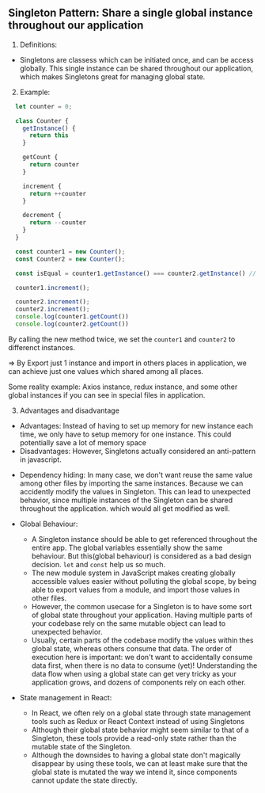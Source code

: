 <h2>Singleton Pattern: Share a single global instance throughout our application</h2>

1. Definitions:
- Singletons are classess which can be initiated once, and can be access globally. This single instance can be shared throughout our application, which makes Singletons great for managing global state.

2. Example:

```js
  let counter = 0;

  class Counter {
    getInstance() {
      return this
    }

    getCount {
      return counter
    }

    increment {
      return ++counter
    }

    decrement {
      return --counter
    }
  }

  const counter1 = new Counter();
  const Counter2 = new Counter();

  const isEqual = counter1.getInstance() === counter2.getInstance() // fasle

  counter1.increment();

  counter2.increment();
  counter2.increment();
  console.log(counter1.getCount())
  console.log(counter2.getCount())
```

By calling the new method twice, we set the `counter1` and `counter2` to differenct instances.

=> By Export just 1 instance and import in others places in application, we can achieve just one values which shared among all places.

Some reality example: Axios instance, redux instance, and some other global instances if you can see in special files in application.

3. Advantages and disadvantage

- Advantages: Instead of having to set up memory for new instance each time, we only have to setup memory for one instance. This could potentially save a lot of memory space
- Disadvantages: However, Singletons actually considered an anti-pattern in javascript. 

+ Dependency hiding: In many case, we don't want reuse the same value among other files by importing the same instances. Because we can accidently modify the values in Singleton. This can lead to unexpected behavior, since multiple instances of the Singleton can be shared throughout the application. which would all get modified as well.

+ Global Behaviour: 
  * A Singleton instance should be able to get referenced throughout the entire app. The global variables essentially show the same behaviour. But this(global behaviour) is considered as a bad design decision. `let` and `const` help us so much.
  * The new module system in JavaScript makes creating globally accessible values easier without polluting the global scope, by being able
to export values from a module, and import those values in other files.
  * However, the common usecase for a Singleton is to have some sort of global state throughout your application. Having multiple parts of your codebase rely on the same mutable object can lead to unexpected behavior.
  * Usually, certain parts of the codebase modify the values within thes global state, whereas others consume that data. The order of execution here is important: we don't want to accidentally consume data first, when there is no data to consume (yet)! Understanding the data flow when using a global state can get very tricky as your application grows, and dozens of components rely on each other.

+ State management in React:
  * In React, we often rely on a global state through state management tools such as Redux or React Context instead of using Singletons
  * Although their global state behavior might seem similar to that of a Singleton, these tools provide a read-only state rather than the mutable state of the Singleton.
  * Although the downsides to having a global state don't magically disappear by using these tools, we can at least make sure that the global state is mutated the way we intend it, since components cannot update the state directly.
